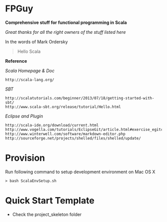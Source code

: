 # FPGuy
**Comprehensive stuff for functional programming in Scala**

*Great thanks for all the right owners of the stuff listed here*

In the words of Mark Ordersky
> Hello Scala

**Reference**

*Scala Homepage & Doc*

	http://scala-lang.org/

*SBT*

	http://scalatutorials.com/beginner/2013/07/18/getting-started-with-sbt/
	http://www.scala-sbt.org/release/tutorial/Hello.html

*Eclipse and Plugin*
	
	http://scala-ide.org/download/current.html
	http://www.vogella.com/tutorials/EclipseGit/article.html#exercise_egitconfiguration
	http://www.winterwell.com/software/markdown-editor.php
	http://sourceforge.net/projects/shelled/files/shelled/update/


# Provision

Run following command to setup development environment on Mac OS X
	
	> bash ScalaEnvSetup.sh


# Quick Start Template
* Check the project_skeleton folder

